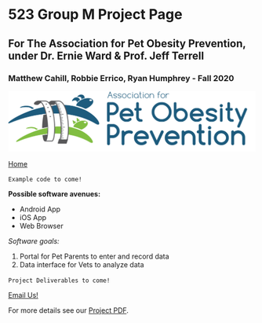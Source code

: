 # 523 Group M Project Page
## For The Association for Pet Obesity Prevention, under Dr. Ernie Ward & Prof. Jeff Terrell
### Matthew Cahill, Robbie Errico, Ryan Humphrey - Fall 2020

![Logo](apop-logo.png)

[Home](https://mtcahill57.github.io/523-fa20-m.github.io/)

```
Example code to come!
```

**Possible software avenues:**
- Android App
- iOS App
- Web Browser

_Software goals:_
1. Portal for Pet Parents to enter and record data
2. Data interface for Vets to analyze data

`Project Deliverables to come!`

[Email Us!](mailto:mtcahill@live.unc.edu,rmerrico@live.unc.edu,ryanh777@live.unc.edu)


For more details see our [Project PDF](https://comp523.cs.unc.edu/f20/clients/ward.pdf).
